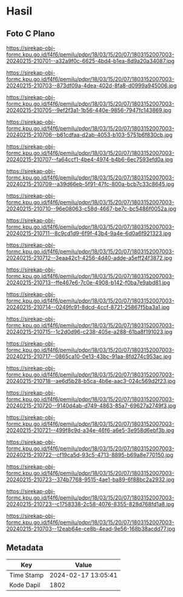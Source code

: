 # Hasil

## Foto C Plano

https://sirekap-obj-formc.kpu.go.id/f4f6/pemilu/pdpr/18/03/15/20/07/1803152007003-20240215-210701--a32a9f0c-6625-4bd4-b1ea-8d9a20a34087.jpg

https://sirekap-obj-formc.kpu.go.id/f4f6/pemilu/pdpr/18/03/15/20/07/1803152007003-20240215-210703--873df09a-4dea-402d-8fa8-d0999a945006.jpg

https://sirekap-obj-formc.kpu.go.id/f4f6/pemilu/pdpr/18/03/15/20/07/1803152007003-20240215-210705--9ef2f3a1-1b56-440e-9856-7947fc143869.jpg

https://sirekap-obj-formc.kpu.go.id/f4f6/pemilu/pdpr/18/03/15/20/07/1803152007003-20240215-210706--b61cdfaa-d2ab-4053-b103-5751b6f830cb.jpg

https://sirekap-obj-formc.kpu.go.id/f4f6/pemilu/pdpr/18/03/15/20/07/1803152007003-20240215-210707--fa64ccf1-4be4-4974-b4b6-6ec7593efd0a.jpg

https://sirekap-obj-formc.kpu.go.id/f4f6/pemilu/pdpr/18/03/15/20/07/1803152007003-20240215-210709--a39d66eb-5f91-47fc-800a-bcb7c33c8645.jpg

https://sirekap-obj-formc.kpu.go.id/f4f6/pemilu/pdpr/18/03/15/20/07/1803152007003-20240215-210710--96e08063-c58d-4667-be7c-bc5486f0052a.jpg

https://sirekap-obj-formc.kpu.go.id/f4f6/pemilu/pdpr/18/03/15/20/07/1803152007003-20240215-210711--8c9cd1d9-6f9f-43b4-9a4e-6d0a6f921323.jpg

https://sirekap-obj-formc.kpu.go.id/f4f6/pemilu/pdpr/18/03/15/20/07/1803152007003-20240215-210712--3eaa42c1-4256-4d40-adde-a5eff24f3872.jpg

https://sirekap-obj-formc.kpu.go.id/f4f6/pemilu/pdpr/18/03/15/20/07/1803152007003-20240215-210713--ffe467e6-7c0e-4908-b142-f0ba7e9abd81.jpg

https://sirekap-obj-formc.kpu.go.id/f4f6/pemilu/pdpr/18/03/15/20/07/1803152007003-20240215-210714--0249fc91-8dcd-4ccf-8721-25867f5ba3a1.jpg

https://sirekap-obj-formc.kpu.go.id/f4f6/pemilu/pdpr/18/03/15/20/07/1803152007003-20240215-210715--1c2d0d96-c238-405e-a288-61ba8f191023.jpg

https://sirekap-obj-formc.kpu.go.id/f4f6/pemilu/pdpr/18/03/15/20/07/1803152007003-20240215-210717--0865ca10-0e13-43bc-91aa-8fd274c953ac.jpg

https://sirekap-obj-formc.kpu.go.id/f4f6/pemilu/pdpr/18/03/15/20/07/1803152007003-20240215-210718--ae6d5b28-b5ca-4b6e-aac3-024c569d2f23.jpg

https://sirekap-obj-formc.kpu.go.id/f4f6/pemilu/pdpr/18/03/15/20/07/1803152007003-20240215-210720--9140d4ab-d749-4863-85a7-69627a2749f3.jpg

https://sirekap-obj-formc.kpu.go.id/f4f6/pemilu/pdpr/18/03/15/20/07/1803152007003-20240215-210721--499f8c9d-a34e-46f6-a6e5-3e958d6ebf3b.jpg

https://sirekap-obj-formc.kpu.go.id/f4f6/pemilu/pdpr/18/03/15/20/07/1803152007003-20240215-210722--cf19ca5d-93c5-4713-8895-b69a8e770150.jpg

https://sirekap-obj-formc.kpu.go.id/f4f6/pemilu/pdpr/18/03/15/20/07/1803152007003-20240215-210723--374b7768-9515-4ae1-ba89-6f88bc2a2932.jpg

https://sirekap-obj-formc.kpu.go.id/f4f6/pemilu/pdpr/18/03/15/20/07/1803152007003-20240215-210723--c1758338-2c58-4076-8355-828d768fd1a8.jpg

https://sirekap-obj-formc.kpu.go.id/f4f6/pemilu/pdpr/18/03/15/20/07/1803152007003-20240215-210703--12eab64e-ce8b-4ead-9e56-168b38acdd77.jpg


## Metadata

| Key        | Value               |
| ---------- | ------------------- |
| Time Stamp | 2024-02-17 13:05:41 |
| Kode Dapil | 1802                |



